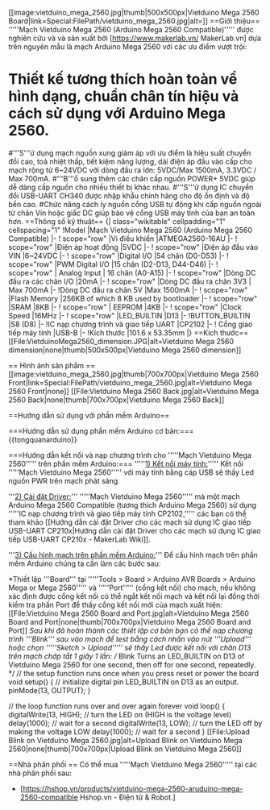 [[image:vietduino_mega_2560.jpg|thumb|500x500px|Vietduino Mega 2560 Board|link=Special:FilePath/vietduino_mega_2560.jpg|alt=]]
==Giới thiệu==
'''''Mạch Vietduino Mega 2560 (Arduino Mega 2560 Compatible)''''' được nghiên cứu và và sản xuất bởi [https://www.makerlab.vn/ MakerLab.vn] dựa trên nguyên mẫu là mạch Arduino Mega 2560 với các ưu điểm vượt trội:
# Thiết kế tương thích hoàn toàn về hình dạng, chuẩn chân tín hiệu và cách sử dụng với Arduino Mega 2560.
#'''S'''ử dụng mạch nguồn xung giảm áp với ưu điểm là hiệu suất chuyển đổi cao, toả nhiệt thấp, tiết kiệm năng lượng, dải điện áp đầu vào cấp cho mạch rộng từ 6~24VDC với dòng đầu ra lớn: 5VDC/Max 1500mA, 3.3VDC / Max 700mA.
#'''B'''ổ sung thêm các chân cấp nguồn POWER+ 5VDC giúp dễ dàng cấp nguồn cho nhiều thiết bị khác nhau.
#'''S'''ử dụng IC chuyển đổi USB-UART CH340 được nhập khẩu chính hãng cho độ ổn định và độ bền cao.
#Chức năng cách ly nguồn cổng USB tự động khi cấp nguồn ngoài từ chân Vin hoặc giắc DC giúp bảo vệ cổng USB máy tính của bạn an toàn hơn.
==Thông số kỹ thuật==
{| class="wikitable" cellpadding="1" cellspacing="1"
!Model
|Mạch Vietduino Mega 2560 (Arduino Mega 2560 Compatible)
|-
! scope="row" |Vi điều khiển
|ATMEGA2560-16AU
|-
! scope="row" |Điện áp hoạt động
|5VDC
|-
! scope="row" |Điện áp đầu vào VIN
|6~24VDC
|-
! scope="row" |Digital I/O
|54 chân (D0-D53)
|-
! scope="row" |PWM Digital I/O
|15 chân (D2-D13, D44-D46)
|-
! scope="row" | Analog Input
| 16 chân (A0-A15)
|-
! scope="row" |Dòng DC đầu ra các chân I/O
|20mA
|-
! scope="row" |Dòng DC đầu ra chân 3V3
| Max 700mA
|-
!Dòng DC đầu ra chân 5V
|Max 1500mA
|-
! scope="row" |Flash Memory
|256KB of which 8 KB used by bootloader
|-
! scope="row" |SRAM
|8KB
|-
! scope="row" | EEPROM
|4KB
|-
! scope="row" |Clock Speed
|16MHz
|-
! scope="row" |LED_BUILTIN
|D13
|-
!BUTTON_BUILTIN
|S8 (D8)
|-
!IC nạp chương trình và giao tiếp UART
|CP2102
|-
! Cổng giao tiếp máy tính
|USB-B 
|-
!Kích thước
|101.6 x 53.35mm 
|}
==Kích thước==
[[File:VietduinoMega2560_dimension.JPG|alt=Vietduino Mega 2560 dimension|none|thumb|500x500px|Vietduino Mega 2560 dimension]]

== Hình ảnh sản phẩm ==
[[image:vietduino_mega_2560.jpg|thumb|700x700px|Vietduino Mega 2560 Front|link=Special:FilePath/vietduino_mega_2560.jpg|alt=Vietduino Mega 2560 Front|none]]
[[File:Vietduino Mega 2560 Back.jpg|alt=Vietduino Mega 2560 Back|none|thumb|700x700px|Vietduino Mega 2560 Back]]

==Hướng dẫn sử dụng với phần mềm Arduino==

===Hướng dẫn sử dụng phần mềm Arduino cơ bản:===
{{tongquanarduino}}

===Hướng dẫn kết nối và nạp chương trình cho '''''Mạch Vietduino Mega 2560''''' trên phần mềm Arduino:===
'''''<u>1) Kết nối máy tính:</u>''''' Kết nối '''''Mạch Vietduino Mega 2560''''' với máy tính bằng cáp USB sẽ thấy Led nguồn PWR trên mạch phát sáng.

'''<u>2) Cài đặt Driver:</u>''' '''''Mạch Vietduino Mega 2560'''''  mà một mạch Arduino Mega 2560 Compatible (tương thích Arduino Mega 2560) sử dụng '''''IC nạp chương trình và giao tiếp máy tính CP2102,''''' các bạn có thể tham khảo [[Hướng dẫn cài đặt Driver cho các mạch sử dụng IC giao tiếp USB-UART CP210x|Hướng dẫn cài đặt Driver cho các mạch sử dụng IC giao tiếp USB-UART CP210x - MakerLab Wiki]].

'''<u>3) Cấu hình mạch trên phần mềm Arduino:</u>''' Để cấu hình mạch trên phần mềm Arduino chúng ta cần làm các bước sau:

*Thiết lập '''Board''' tại '''''Tools > Board > Arduino AVR Boards > Arduino Mega or Mega 2560''''' và '''''Port''''' (cổng kết nối) cho mạch, nếu không xác định được cổng kết nối có thể ngắt kết nối mạch và kết nối lại đồng thời kiểm tra phần Port để thấy cổng kết nối mới của mạch xuất hiện:
[[File:Vietduino Mega 2560 Board and Port.jpg|alt=Vietduino Mega 2560 Board and Port|none|thumb|700x700px|Vietduino Mega 2560 Board and Port]]
*Sau khi đã hoàn thành các thiết lập cơ bản bạn có thể nạp chương trình '''Blink''' sau vào mạch để test bằng cách nhấn vào nút '''Upload''' hoặc chọn '''''Sketch > Upload''''' sẽ thấy Led được kết nối với chân D13 trên mạch chớp tắt 1 giây 1 lần:
<source lang="c++">/*
  Blink
  Turns an LED_BUILTIN on D13 of Vietduino Mega 2560 for one second, then off for one second, repeatedly.
*/
// the setup function runs once when you press reset or power the board
void setup() {
  // initialize digital pin LED_BUILTIN on D13 as an output.
  pinMode(13, OUTPUT);
}

// the loop function runs over and over again forever
void loop() {
  digitalWrite(13, HIGH);  // turn the LED on (HIGH is the voltage level)
  delay(1000);                      // wait for a second
  digitalWrite(13, LOW);   // turn the LED off by making the voltage LOW
  delay(1000);                      // wait for a second
}</source>
[[File:Upload Blink on Vietduino Mega 2560.jpg|alt=Upload Blink on Vietduino Mega 2560|none|thumb|700x700px|Upload Blink on Vietduino Mega 2560]]

==Nhà phân phối ==
Có thể mua '''''Mạch Vietduino Mega 2560''''' tại các nhà phân phối sau:
* [https://hshop.vn/products/vietduino-mega-2560-aruduino-mega-2560-compatible Hshop.vn - Điện tử & Robot.]
